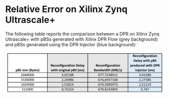 # Relative Error on Xilinx Zynq Ultrascale+

The following table reports the comparison between a DPR on Xilinx Zynq Ultrascale+ with pBSs generated with Xilinx DPR Flow (grey background) and pBSs generated using the DPR Injector (blue background):


![](table.png)
